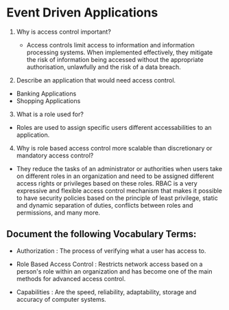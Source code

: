 # Event Driven Applications

1. Why is access control important?
    - Access controls limit access to information and information processing systems. When implemented effectively, they mitigate the risk of information being accessed without the appropriate authorisation, unlawfully and the risk of a data breach.

2. Describe an application that would need access control.
  - Banking Applications
  - Shopping Applications

3. What is a role used for?
  - Roles are used to assign specific users different accessabilities to an application.

4. Why is role based access control more scalable than discretionary or mandatory access control?
  - They reduce the tasks of an administrator or authorities when users take on different roles in an organization and need to be assigned different access rights or privileges based on these roles. RBAC is a very expressive and flexible access control mechanism that makes it possible to have security policies based on the principle of least privilege, static and dynamic separation of duties, conflicts between roles and permissions, and many more.


## Document the following Vocabulary Terms: 

  - Authorization : The process of verifying what a user has access to.

  - Role Based Access Control : Restricts network access based on a person's role within an organization and has become one of the main methods for advanced access control.

  - Capabilities : Are the speed, reliability, adaptability, storage and accuracy of computer systems.
